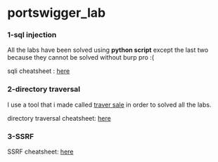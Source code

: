 # portswigger_lab

### 1-sql injection

All the labs have been solved using **python script** except the last two because 
they cannot be solved without burp pro :( 

sqli cheatsheet : [here](https://github.com/jjeyanthan/portswigger_lab/blob/main/sql_injection/CHEATSHEET.md)

### 2-directory traversal

I use a tool that i made called [traver sale](https://github.com/jjeyanthan/tools/tree/main/traver_sale) in order to solved all the labs.

directory traversal cheatsheet: [here](https://github.com/jjeyanthan/portswigger_lab/blob/main/directory_traversal/CHEATSHEET.md)


### 3-SSRF

SSRF cheatsheet: [here](https://github.com/jjeyanthan/portswigger_lab/blob/main/ssrf/ssrf_cheatsheet.md)
